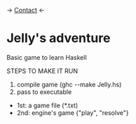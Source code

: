-> [Contact](https://www.instagram.com/wilberquito/) <-

# Jelly's adventure
Basic game to learn Haskell 

STEPS TO MAKE IT RUN
1. compile game (ghc --make Jelly.hs)
2. pass to executable
  - 1st: a game file (*.txt)
  - 2nd: engine's game {"play", "resolve"}
